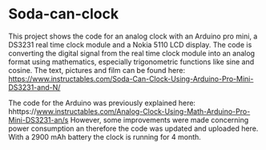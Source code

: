 # Soda-can-clock

This project shows the code for an analog clock with an Arduino pro mini, a DS3231 real time clock module and a Nokia 5110 LCD display.
The code is converting the digital signal from the real time clock module into an analog format using mathematics, especially trigonometric
functions like sine and cosine. The text, pictures and film can be found here: https://www.instructables.com/Soda-Can-Clock-Using-Arduino-Pro-Mini-DS3231-and-N/

The code for the Arduino was previously explained here: hhttps://www.instructables.com/Analog-Clock-Using-Math-Arduino-Pro-Mini-DS3231-an/s
However, some improvements were made concerning power consumption an therefore the code was updated and uploaded here.
With a 2900 mAh battery the clock is running for 4 month.
